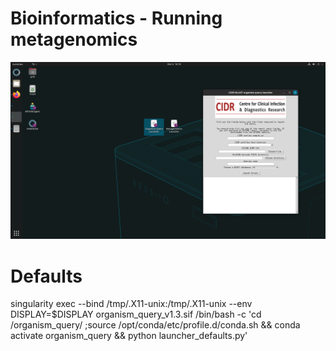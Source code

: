 # Bioinformatics - Running metagenomics

![alt text](./img/organism_query_blank.png)


# Defaults
singularity exec --bind /tmp/.X11-unix:/tmp/.X11-unix --env DISPLAY=$DISPLAY organism_query_v1.3.sif  /bin/bash -c 'cd /organism_query/ ;source /opt/conda/etc/profile.d/conda.sh && conda activate organism_query && python launcher_defaults.py'